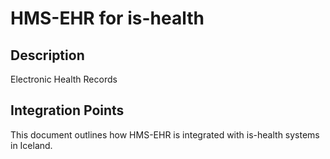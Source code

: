 # HMS-EHR for is-health

## Description

Electronic Health Records

## Integration Points

This document outlines how HMS-EHR is integrated with is-health systems in Iceland.

